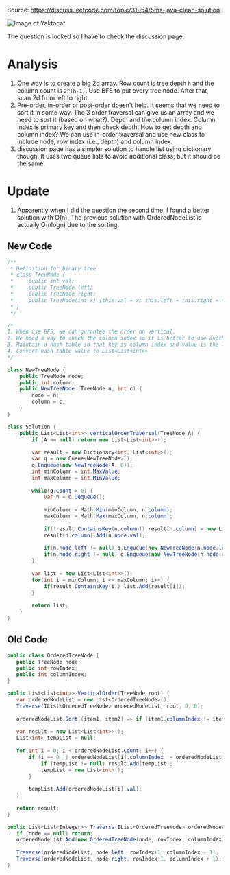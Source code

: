 Source: https://discuss.leetcode.com/topic/31954/5ms-java-clean-solution

![Image of Yaktocat](https://drscdn.500px.org/photo/135826875/m%3D900/7e1d9c2bdc47791e3b54f25bf50b6370)

The question is locked so I have to check the discussion page.

# Analysis
1. One way is to create a big 2d array. Row count is tree depth `h` and the column count is `2^(h-1)`. Use BFS to put every tree node.
After that, scan 2d from left to right.
2. Pre-order, in-order or post-order doesn't help. It seems that we need to sort it in some way. The 3 order traversal can give us an array
 and we need to sort it (based on what?). Depth and the column index. Column index is primary key and then check depth. How to get depth 
 and column index? We can use in-order traversal and use new class to include node, row index (i.e., depth) and column index.
3. discussion page has a simpler solution to handle list using dictionary though. It uses two queue lists to avoid additional class; but it should be the same.
 
# Update
1. Apparently when I did the question the second time, I found a better solution with O(n). The previous solution with OrderedNodeList is actually O(nlogn) due to the sorting.

## New Code
```c#
/**
 * Definition for binary tree
 * class TreeNode {
 *     public int val;
 *     public TreeNode left;
 *     public TreeNode right;
 *     public TreeNode(int x) {this.val = x; this.left = this.right = null;}
 * }
 */

/*
1. When use BFS, we can gurantee the order on vertical.
2. We need a way to check the column index so it is better to use another data structure to track it.
3. Maintain a hash table so that key is column index and value is the list. Because of BFS, we just add to the end.
4. Convert hash table value to List<List<int>>
*/

class NewTreeNode {
    public TreeNode node;
    public int column;
    public NewTreeNode (TreeNode n, int c) {
        node = n;
        column = c;
    }
}

class Solution {
    public List<List<int>> verticalOrderTraversal(TreeNode A) {
        if (A == null) return new List<List<int>>();
        
        var result = new Dictionary<int, List<int>>();
        var q = new Queue<NewTreeNode>();
        q.Enqueue(new NewTreeNode(A, 0));
        int minColumn = int.MaxValue;
        int maxColumn = int.MinValue;
        
        while(q.Count > 0) {
            var n = q.Dequeue();
            
            minColumn = Math.Min(minColumn, n.column);
            maxColumn = Math.Max(maxColumn, n.column);
            
            if(!result.ContainsKey(n.column)) result[n.column] = new List<int>();
            result[n.column].Add(n.node.val);
            
            if(n.node.left != null) q.Enqueue(new NewTreeNode(n.node.left, n.column - 1));
            if(n.node.right != null) q.Enqueue(new NewTreeNode(n.node.right, n.column + 1));
        }
        
        var list = new List<List<int>>();
        for(int i = minColumn; i <= maxColumn; i++) {
            if(result.ContainsKey(i)) list.Add(result[i]);
        }
        
        return list;
    }
}

```

## Old Code
 ```csharp
 public class OrderedTreeNode {
    public TreeNode node;
    public int rowIndex;
    public int columnIndex;
}

public List<List<int>> VerticalOrder(TreeNode root) {
    var orderedNodeList = new List<OrderedTreeNode>();
    Traverse(IList<OrderedTreeNode> orderedNodeList, root, 0, 0);
    
    orderedNodeList.Sort((item1, item2) => if (item1.columnIndex != item2.ColumnIndex) { return item1.columnIndex - item2.columnIndex; } else {item1.rowIndex - item2.rowIndex} );
    
    var result = new List<List<int>>();
    List<int> tempList = null;
    
    for(int i = 0; i < orderedNodeList.Count; i++) {
        if (i == 0 || orderedNodeList[i].columnIndex != orderedNodeList[i-1].columnIndex) {
            if (tempList != null) result.Add(tempList);            
            tempList = new List<int>();            
        }
        
        tempList.Add(orderedNodeList[i].val);
    }
    
    return result;
}

public List<List<Integer>> Traverse(IList<OrderedTreeNode> orderedNodeList, TreeNode node, int rowIndex, int columnIndex) {
    if (node == null) return;
    orderedNodeList.Add(new OrderedTreeNode(node, rowIndex, columnIndex));
    
    Traverse(orderedNodeList, node.left, rowIndex+1, columnIndex - 1);
    Traverse(orderedNodeList, node.right, rowIndex+1, columnIndex + 1);
}
 ```
